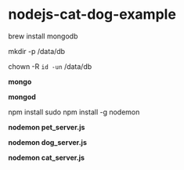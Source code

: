 # nodejs-cat-dog-example
 
 brew install mongodb 
 
 mkdir -p /data/db
 
 chown -R `id -un` /data/db
 
 **mongo**
 
 **mongod**
 
 npm install
 sudo npm install -g nodemon
 
 **nodemon pet_server.js**
 
 **nodemon dog_server.js**
 
 **nodemon cat_server.js**
